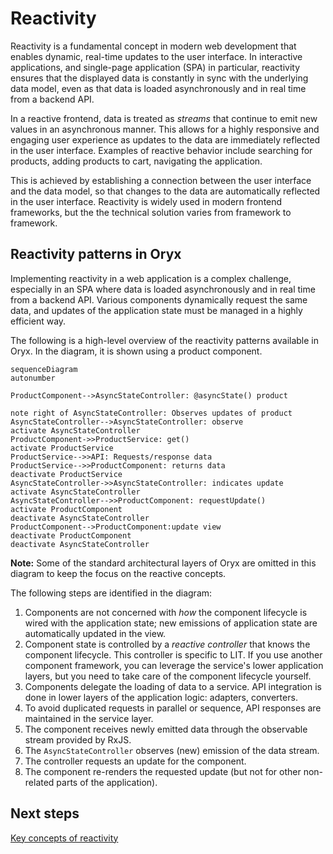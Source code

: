 # Reactivity

Reactivity is a fundamental concept in modern web development that enables dynamic, real-time updates to the user interface. In interactive applications, and single-page application (SPA) in particular, reactivity ensures that the displayed data is constantly in sync with the underlying data model, even as that data is loaded asynchronously and in real time from a backend API.

In a reactive frontend, data is treated as _streams_ that continue to emit new values in an asynchronous manner. This allows for a highly responsive and engaging user experience as updates to the data are immediately reflected in the user interface. Examples of reactive behavior include searching for products, adding products to cart, navigating the application.

This is achieved by establishing a connection between the user interface and the data model, so that changes to the data are automatically reflected in the user interface. Reactivity is widely used in modern frontend frameworks, but the the technical solution varies from framework to framework.

## Reactivity patterns in Oryx

Implementing reactivity in a web application is a complex challenge, especially in an SPA where data is loaded asynchronously and in real time from a backend API. Various components dynamically request the same data, and updates of the application state must be managed in a highly efficient way.

The following is a high-level overview of the reactivity patterns available in Oryx. In the diagram, it is shown using a product component.

```mermaid
sequenceDiagram
autonumber

ProductComponent-->AsyncStateController: @asyncState() product

note right of AsyncStateController: Observes updates of product
AsyncStateController-->AsyncStateController: observe
activate AsyncStateController
ProductComponent->>ProductService: get()
activate ProductService
ProductService-->>API: Requests/response data
ProductService-->>ProductComponent: returns data
deactivate ProductService
AsyncStateController->>AsyncStateController: indicates update
activate AsyncStateController
AsyncStateController-->>ProductComponent: requestUpdate()
activate ProductComponent
deactivate AsyncStateController
ProductComponent-->ProductComponent:update view
deactivate ProductComponent
deactivate AsyncStateController
```

**Note:** Some of the standard architectural layers of Oryx are omitted in this diagram to keep the focus on the reactive concepts.

The following steps are identified in the diagram:

1. Components are not concerned with _how_ the component lifecycle is wired with the application state; new emissions of application state are automatically updated in the view.
2. Component state is controlled by a _reactive controller_ that knows the component lifecycle. This controller is specific to LIT. If you use another component framework, you can leverage the service's lower application layers, but you need to take care of the component lifecycle yourself.
3. Components delegate the loading of data to a service. API integration is done in lower layers of the application logic: adapters, converters.
4. To avoid duplicated requests in parallel or sequence, API responses are maintained in the service layer.
5. The component receives newly emitted data through the observable stream provided by RxJS.
6. The `AsyncStateController` observes (new) emission of the data stream.
7. The controller requests an update for the component.
8. The component re-renders the requested update (but not for other non-related parts of the application).

## Next steps

[Key concepts of reactivity](./key-concepts-of-reactivity.md)